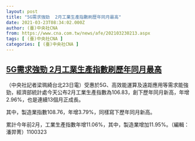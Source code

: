 ```yaml
---
layout: post
title: "5G需求強勁  2月工業生產指數刷歷年同月最高"
date: 2021-03-23T08:34:02.000Z
author: (臺)中央社CNA
from: https://www.cna.com.tw/news/afe/202103230213.aspx
tags: [ (臺)中央社CNA ]
categories: [ (臺)中央社CNA ]
---
```

<!--1616488442000-->
[5G需求強勁  2月工業生產指數刷歷年同月最高](https://www.cna.com.tw/news/afe/202103230213.aspx)
------

<div>
<div></div><div class="paragraph"><p>（中央社記者梁珮綺台北23日電）受惠於5G、高效能運算及遠距應用等需求能強勁，經濟部統計處今天公布2月工業生產指數為106.83，創下歷年同月新高，年增2.96%，也是連續13個月正成長。</p><p>其中，製造業指數108.76，年增3.79%，同樣寫下歷年同月新高。</p><p>累計今年前2月，工業生產指數年增11.06%，其中，製造業增加11.95%。（編輯：潘羿菁）1100323</p></div>
</div>
